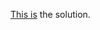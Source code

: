 [This is](https://tnek.gitbooks.io/csaw-2015-hsf-preliminary-writeups/content/250_-_git_it,_got_it,_good.html) the solution.
